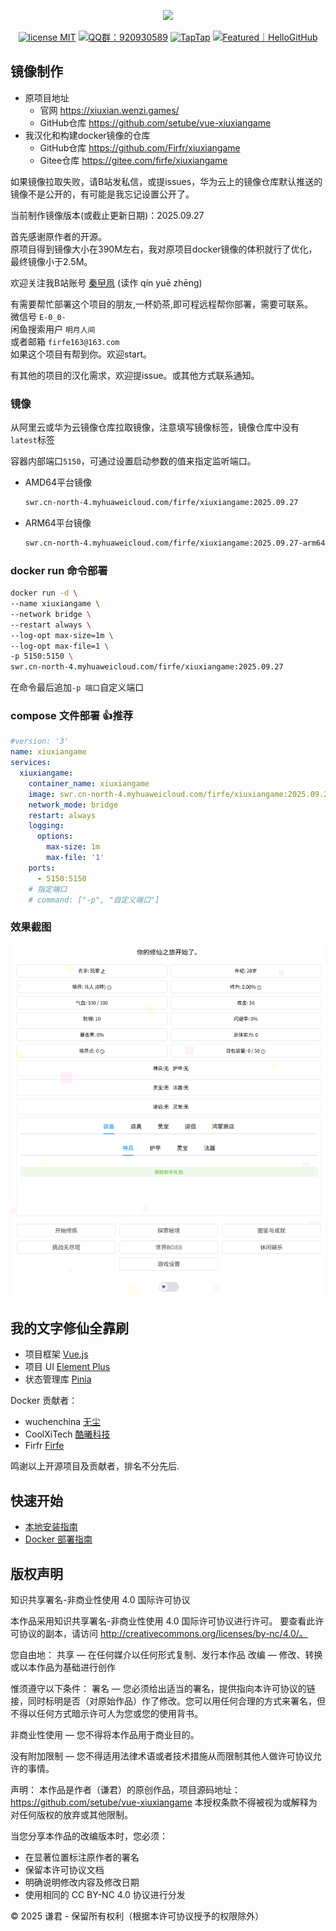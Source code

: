 <p align="center">
    <img src="https://i0.hdslb.com/bfs/article/2954c995c96dd4ece5922282f54ec58b8941412.png" width="400">
</p>
<p align="center">
    <a href="https://opensource.org/licenses/MIT"><img src="https://img.shields.io/badge/license-MIT-blue" alt="license MIT"></a>
    <a href="https://qm.qq.com/q/iifNs5qukg"><img src="https://img.shields.io/badge/QQ%E7%BE%A4-920930589-green" alt="QQ群：920930589"></a>
    <a href="https://www.taptap.cn/app/719622"><img src="https://img.shields.io/badge/TapTap-%E6%88%91%E7%9A%84%E6%96%87%E5%AD%97%E4%BF%AE%E4%BB%99%E5%85%A8%E9%9D%A0%E5%88%B7-18d6e0" alt="TapTap"></a>
    <a href="https://hellogithub.com/repository/e73a691ffcfa4d0e92a05912fe8c0b46"><img src="https://abroad.hellogithub.com/v1/widgets/recommend.svg?rid=e73a691ffcfa4d0e92a05912fe8c0b46&claim_uid=OCYdts5lPczHag4&theme=small" alt="Featured｜HelloGitHub" /></a>
</p>

## 镜像制作

- 原项目地址
  - 官网 https://xiuxian.wenzi.games/
  - GitHub仓库 https://github.com/setube/vue-xiuxiangame
- 我汉化和构建docker镜像的仓库
  - GitHub仓库 https://github.com/Firfr/xiuxiangame
  - Gitee仓库 https://gitee.com/firfe/xiuxiangame

如果镜像拉取失败，请B站发私信，或提issues，华为云上的镜像仓库默认推送的镜像不是公开的，有可能是我忘记设置公开了。

当前制作镜像版本(或截止更新日期)：2025.09.27

首先感谢原作者的开源。  
原项目得到镜像大小在390M左右，我对原项目docker镜像的体积就行了优化，最终镜像小于2.5M。

欢迎关注我B站账号 [秦曱凧](https://space.bilibili.com/17547201) (读作 qín yuē zhēng)  

有需要帮忙部署这个项目的朋友,一杯奶茶,即可程远程帮你部署，需要可联系。  
微信号 `E-0_0-`  
闲鱼搜索用户 `明月人间`  
或者邮箱 `firfe163@163.com`  
如果这个项目有帮到你。欢迎start。

有其他的项目的汉化需求，欢迎提issue。或其他方式联系通知。

### 镜像

从阿里云或华为云镜像仓库拉取镜像，注意填写镜像标签，镜像仓库中没有`latest`标签

容器内部端口`5150`，可通过设置启动参数的值来指定监听端口。

- AMD64平台镜像
  ```bash
  swr.cn-north-4.myhuaweicloud.com/firfe/xiuxiangame:2025.09.27
  ```
- ARM64平台镜像
  ```bash
  swr.cn-north-4.myhuaweicloud.com/firfe/xiuxiangame:2025.09.27-arm64
  ```

### docker run 命令部署

```bash
docker run -d \
--name xiuxiangame \
--network bridge \
--restart always \
--log-opt max-size=1m \
--log-opt max-file=1 \
-p 5150:5150 \
swr.cn-north-4.myhuaweicloud.com/firfe/xiuxiangame:2025.09.27
```
在命令最后追加`-p 端口`自定义端口

### compose 文件部署 👍推荐

```yaml
#version: '3'
name: xiuxiangame
services:
  xiuxiangame:
    container_name: xiuxiangame
    image: swr.cn-north-4.myhuaweicloud.com/firfe/xiuxiangame:2025.09.27
    network_mode: bridge
    restart: always
    logging:
      options:
        max-size: 1m
        max-file: '1'
    ports:
      - 5150:5150
    # 指定端口
    # command: ["-p", "自定义端口"] 
```

### 效果截图

![游戏页面](图片/游戏页面.png)

## 我的文字修仙全靠刷

- 项目框架 [Vue.js](https://cn.vuejs.org)
- 项目 UI [Element Plus](https://element-plus.org/zh-CN)
- 状态管理库 [Pinia](https://pinia.vuejs.org/zh)

Docker 贡献者：

- wuchenchina [无尘](https://github.com/wuchenchina)
- CoolXiTech [酷曦科技](https://github.com/CoolXiTech)
- Firfr [Firfe](https://github.com/Firfr)

鸣谢以上开源项目及贡献者，排名不分先后.

## 快速开始

- [本地安装指南](https://github.com/setube/vue-xiuxiangame/wiki/%E6%9C%AC%E5%9C%B0%E5%AE%89%E8%A3%85%E6%8C%87%E5%8D%97)
- [Docker 部署指南](https://github.com/setube/vue-xiuxiangame/wiki/Docker%E9%83%A8%E7%BD%B2%E6%8C%87%E5%8D%97)

## 版权声明

知识共享署名-非商业性使用 4.0 国际许可协议

本作品采用知识共享署名-非商业性使用 4.0 国际许可协议进行许可。
要查看此许可协议的副本，请访问 http://creativecommons.org/licenses/by-nc/4.0/。

您自由地：
共享 — 在任何媒介以任何形式复制、发行本作品
改编 — 修改、转换或以本作品为基础进行创作

惟须遵守以下条件：
署名 — 您必须给出适当的署名，提供指向本许可协议的链接，同时标明是否（对原始作品）作了修改。您可以用任何合理的方式来署名，但不得以任何方式暗示许可人为您或您的使用背书。

非商业性使用 — 您不得将本作品用于商业目的。

没有附加限制 — 您不得适用法律术语或者技术措施从而限制其他人做许可协议允许的事情。

声明：
本作品是作者（谦君）的原创作品，项目源码地址：https://github.com/setube/vue-xiuxiangame
本授权条款不得被视为或解释为对任何版权的放弃或其他限制。

当您分享本作品的改编版本时，您必须：

- 在显著位置标注原作者的署名
- 保留本许可协议文档
- 明确说明修改内容及修改日期
- 使用相同的 CC BY-NC 4.0 协议进行分发

© 2025 谦君 - 保留所有权利（根据本许可协议授予的权限除外）
